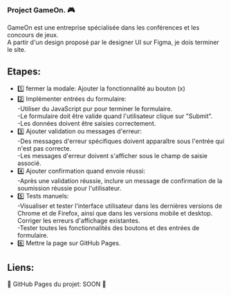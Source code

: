 ### Project GameOn. :video_game:

GameOn est une entreprise spécialisée dans les conférences et les concours de jeux.<br />
A partir d'un design proposé par le designer UI sur Figma, je dois terminer le site.

## Etapes:

- :one: fermer la modale: Ajouter la fonctionnalité au bouton (x)<br />
- :two: Implémenter entrées du formulaire:<br />
    -Utiliser du JavaScript pur pour terminer le formulaire.<br />
    -Le formulaire doit être valide quand l'utilisateur clique sur "Submit".<br />
    -Les données doivent être saisies correctement.<br />
- :three: Ajouter validation ou messages d'erreur:<br />
    -Des messages d'erreur spécifiques doivent apparaître sous l'entrée qui n'est pas correcte. <br />
    -Les messages d'erreur doivent s'afficher sous le champ de saisie associé.<br />
- :four: Ajouter confirmation quand envoie réussi:<br />
    -Après une validation réussie, inclure un message de confirmation de la soumission réussie pour l'utilisateur.<br />
- :five: Tests manuels:<br />
    -Visualiser et tester l'interface utilisateur dans les dernières versions de Chrome et de Firefox, ainsi que dans les versions mobile et desktop.<br /> 
     Corriger les erreurs d'affichage existantes.<br />
    -Tester toutes les fonctionnalités des boutons et des entrées de formulaire.<br />
- :six: Mettre la page sur GitHub Pages.<br />

## Liens:
🔗 GitHub Pages du projet: SOON 🔗
